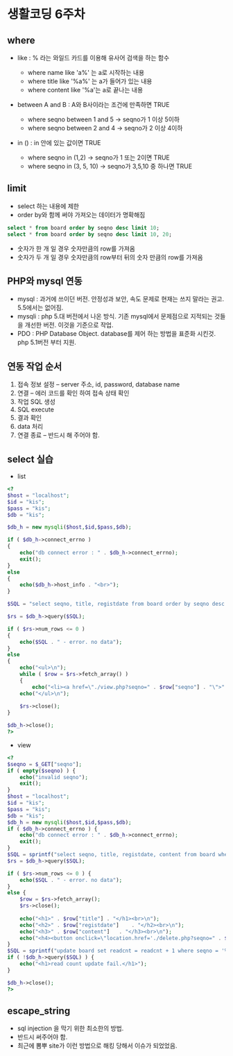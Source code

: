 # 생활코딩 6주차
## where
* like : % 라는 와일드 카드를 이용해 유사어 검색을 하는 함수
  * where name like 'a%' 는 a로 시작하는 내용
  * where title like '%a%' 는 a가 들어가 있는 내용
  * where content like '%a'는 a로 끝나는 내용

* between A and B : A와 B사이라는 조건에 만족하면 TRUE
  * where seqno between 1 and 5 -> seqno가 1 이상 5이하
  * where seqno between 2 and 4 -> seqno가 2 이상 4이하

* in () : in 안에 있는 값이면 TRUE
  * where seqno in (1,2) -> seqno가 1 또는 2이면 TRUE
  * where seqno in (3, 5, 10) -> seqno가 3,5,10 중 하나면 TRUE

## limit
* select 하는 내용에 제한
* order by와 함께 써야 가져오는 데이터가 명확해짐
~~~sql
select * from board order by seqno desc limit 10;
select * from board order by seqno desc limit 10, 20;
~~~
* 숫자가 한 개 일 경우 숫자만큼의 row를 가져옴
* 숫자가 두 개 일 경우 숫자만큼의 row부터 뒤의 숫자 만큼의 row를 가져옴 

## PHP와 mysql 연동
* mysql : 과거에 쓰이던 버전. 안정성과 보안, 속도 문제로 현재는 쓰지 말라는 권고. 5.5에서는 없어짐.
* mysqli : php 5.대 버전에서 나온 방식. 기존 mysql에서 문제점으로 지적되는 것들을 개선한 버전. 이것을 기준으로 작업.
* PDO : PHP Database Object. database를 제어 하는 방법을 표준화 시킨것. php 5.1버전 부터 지원.

## 연동 작업 순서
1. 접속 정보 설정 – server 주소, id, password, database name
2. 연결 – 에러 코드를 확인 하여 접속 상태 확인
3. 작업 SQL 생성
4. SQL execute
5. 결과 확인
6. data 처리
7. 연결 종료 – 반드시 해 주어야 함.

## select 실습
* list
~~~php
<?
$host = "localhost";
$id = "kis";
$pass = "kis";
$db = "kis";

$db_h = new mysqli($host,$id,$pass,$db);

if ( $db_h->connect_errno )
{
	echo("db connect error : " . $db_h->connect_errno);
	exit();
}
else
{
	echo($db_h->host_info . "<br>");
}

$SQL = "select seqno, title, registdate from board order by seqno desc limit 5";

$rs = $db_h->query($SQL);

if ( $rs->num_rows <= 0 )
{
	echo($SQL . " - error. no data");
}
else
{
	echo("<ul>\n");
	while ( $row = $rs->fetch_array() )
	{
	    echo("<li><a href=\"./view.php?seqno=" . $row["seqno"] . "\">" . $row["seqno"] . " - " . $row["title"] . " - " . $row["registdate"] . "</a></li>\n");	}
	echo("</ul>\n");
	
	$rs->close();
}

$db_h->close();
?>

~~~

* view
~~~php
<?
$seqno = $_GET["seqno"];
if ( empty($seqno) ) {
	echo("invalid seqno");
	exit();
}
$host = "localhost";
$id = "kis";
$pass = "kis";
$db = "kis";
$db_h = new mysqli($host,$id,$pass,$db);
if ( $db_h->connect_errno ) {
	echo("db connect error : " . $db_h->connect_errno);
	exit();
}
$SQL = sprintf("select seqno, title, registdate, content from board where seqno = '%s'", $db_h->escape_string($seqno));
$rs = $db_h->query($SQL);

if ( $rs->num_rows <= 0 ) {
	echo($SQL . " - error. no data");
}
else {
	$row = $rs->fetch_array();
	$rs->close();
	
	echo("<h1>" . $row["title"]	. "</h1><br>\n");
	echo("<h2>" . $row["registdate"]	. "</h2><br>\n");
	echo("<h3>" . $row["content"]	. "</h3><br>\n");
	echo("<h4><button onclick=\"location.href='./delete.php?seqno=" . $seqno . "'\">삭제</button></h4><br>\n");
}
$SQL = sprintf("update board set readcnt = readcnt + 1 where seqno = '%s'", $db_h->escape_string($seqno));
if ( !$db_h->query($SQL) ) {
	echo("<h1>read count update fail.</h1>");
}

$db_h->close();
?>
~~~

## escape_string
* sql injection 을 막기 위한 최소한의 방법.
* 반드시 써주어야 함.
* 최근에 뽐뿌 site가 이런 방법으로 해킹 당해서 이슈가 되었었음.
